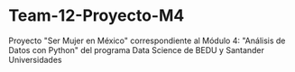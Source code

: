 # Team-12-Proyecto-M4
Proyecto "Ser Mujer en México" correspondiente al Módulo 4: "Análisis de Datos con Python" del programa Data Science de BEDU y Santander Universidades
